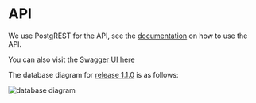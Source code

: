 # API

We use PostgREST for the API, see the [documentation](https://postgrest.org/en/v10.0/api.html) on how to use the API. 

You can also visit the [Swagger UI here](https://research-software-directory.org/swagger/)

The database diagram for [release 1.1.0](https://github.com/research-software-directory/RSD-as-a-service/releases/tag/v1.1.0) is as follows: 

![database diagram](https://user-images.githubusercontent.com/91328544/178466825-1798faea-9aa1-4274-92fc-60c14fcd7146.png)
